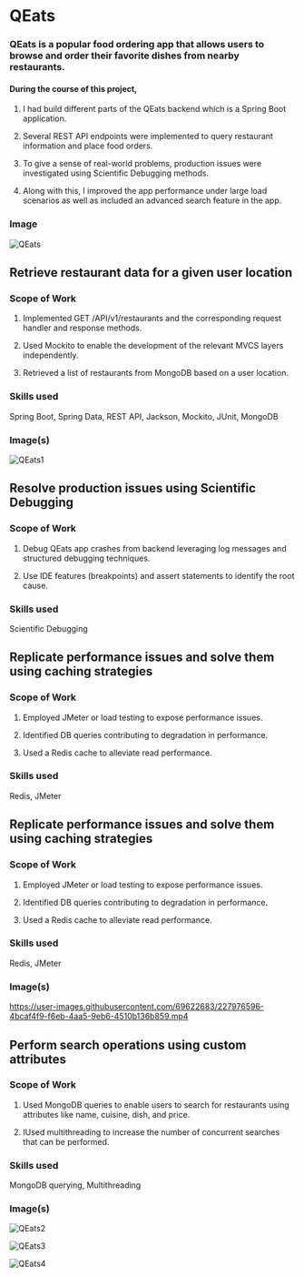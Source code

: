 
# QEats

### QEats is a popular food ordering app that allows users to browse and order their favorite dishes from nearby restaurants.

#### During the course of this project,

1. I had build different parts of the QEats backend which is a Spring Boot application.

2. Several REST API endpoints were implemented to query restaurant information and place food orders.

3. To give a sense of real-world problems, production issues were investigated using Scientific Debugging methods.

4. Along with this, I improved the app performance under large load scenarios as well as included an advanced search feature in the app.


### Image


![QEats](https://user-images.githubusercontent.com/69622683/227975156-28df2391-2d16-4b97-89e3-af8829651b8e.png)


## Retrieve restaurant data for a given user location

### Scope of Work

1. Implemented GET /API/v1/restaurants and the corresponding request handler and response methods.

2. Used Mockito to enable the development of the relevant MVCS layers independently.

3. Retrieved a list of restaurants from MongoDB based on a user location.

### Skills used
Spring Boot, Spring Data, REST API, Jackson, Mockito, JUnit, MongoDB


### Image(s)


![QEats1](https://user-images.githubusercontent.com/69622683/227975716-b62a5f40-32d0-4b69-913c-de9876207c2c.png)


## Resolve production issues using Scientific Debugging

### Scope of Work

1. Debug QEats app crashes from backend leveraging log messages and structured debugging techniques.

2. Use IDE features (breakpoints) and assert statements to identify the root cause.


### Skills used
Scientific Debugging



## Replicate performance issues and solve them using caching strategies

### Scope of Work

1. Employed JMeter or load testing to expose performance issues.

2. Identified DB queries contributing to degradation in performance.

3. Used a Redis cache to alleviate read performance.


### Skills used
Redis, JMeter



## Replicate performance issues and solve them using caching strategies

### Scope of Work

1. Employed JMeter or load testing to expose performance issues.

2. Identified DB queries contributing to degradation in performance.

3. Used a Redis cache to alleviate read performance.


### Skills used
Redis, JMeter


### Image(s)


https://user-images.githubusercontent.com/69622683/227976596-4bcaf4f9-f6eb-4aa5-9eb6-4510b136b859.mp4


## Perform search operations using custom attributes

### Scope of Work

1. Used MongoDB queries to enable users to search for restaurants using attributes like name, cuisine, dish, and price.

2. IUsed multithreading to increase the number of concurrent searches that can be performed.


### Skills used
MongoDB querying, Multithreading


### Image(s)


![QEats2](https://user-images.githubusercontent.com/69622683/227980955-789d49a1-a92b-4478-99c8-bf2dc83e1ba6.png)


![QEats3](https://user-images.githubusercontent.com/69622683/227981150-3019d1eb-1e15-430a-92cf-8a141f90336c.png)


![QEats4](https://user-images.githubusercontent.com/69622683/227981230-ac20b616-2a7f-4c9c-8d1f-8a5dbcb3bac4.png)



